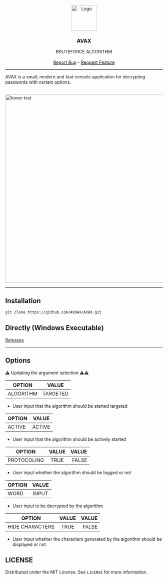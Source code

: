 
<br />
<p align="center">
  <a href="https://github.com/AVDAX/AVAX">
    <img src="https://i.ibb.co/DR47ky2/appbar-layer-thick.png" alt="Logo" width="80" height="80">
  </a>

  <h3 align="center">AVAX</h3>

  <p align="center">
    BRUTEFORCE ALGORITHM
    <br />
    <br />
  <a href="https://github.com/AVDAX/AVAX/issues">Report Bug</a> -
  <a href="https://github.com/AVDAX/AVAX/issues">Request Feature</a>
  </p>
</p>

---


  AVAX is a small, modern and fast console application for decrypting passwords with certain options.
  <p align="left">
</br>
  <img src="https://media4.giphy.com/media/RBiRxYjixMKxgstuEo/giphy.gif" width="600" title="hover text">
</p>

---

## Installation
```sh
git clone https://github.com/AVDAX/AVAX.git
```
## Directly (Windows Executable)
<a href="https://github.com/AVDAX/AVAX/releases/tag/v1.0">Releases</a>

---

## Options

⚠ Updating the argument selection ⚠⚠


| OPTION        | VALUE         |
| ------------- |:-------------:| 
| ALGORITHM     | TARGETED |

- User input that the algorithm should be started targeted



| OPTION        | VALUE           |
| ------------- |:-------------:| 
| ACTIVE      | ACTIVE |

- User input that the algorithm should be actively started



| OPTION        | VALUE           | VALUE  |
| ------------- |:-------------:| -----:|
| PROTOCOLING      | TRUE | FALSE |


- User input whether the algorithm should be logged or not



| OPTION        | VALUE           |
| ------------- |:-------------:| 
| WORD          | INPUT |

- User input to be decrypted by the algorithm


| OPTION        | VALUE           | VALUE  |
| ------------- |:-------------:| -----:|
| HIDE CHARACTERS      | TRUE | FALSE |


- User input whether the characters generated by the algorithm should be displayed or not



<!-- LICENSE -->
## LICENSE

Distributed under the MIT License. See `LICENSE` for more information.

